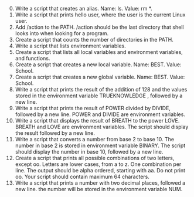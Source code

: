 0. Write a script that creates an alias. Name: ls. Value: rm *.
1. Write a script that prints hello user, where the user is the current Linux user.
2. Add /action to the PATH. /action should be the last directory that shell looks into when looking for a program.
3. Create a script that counts the number of directories in the PATH.
4. Write a script that lists environment variables.
5. Create a script that lists all local  variables and environment variables, and functions.
6. Create a script that creates a new local variable. Name: BEST. Value: School.
7. Create a script that creates a new global variable. Name: BEST. Value: School.
8. Write a script that prints the result of the addition of 128 and the values stored in the environment variable TRUEKNOWLEDGE , followed by a new line.
9. Write a script that prints the result of POWER divided by DIVIDE, followed by a new line. POWER and DIVIDE are environment variables.
10. Write a script that displays the result of BREATH to the power LOVE. BREATH and LOVE are environment variables. The script should display the result followed by a new line.
11. Write a script that converts a number from base 2 to base 10. The number in base 2 is stored in environment variable BINARY. The script should display the number in base 10, followed by a new line.
12. Create a script that prints all possible combinations of two letters, except oo. Letters are lower cases, from a to z. One combination per line. The output should be alpha ordered, starting with aa. Do not print oo. Your script should contain maximum 64 characters.
13. Write a script that prints a number with two decimal places, followed a new line. the number will be stored in the environment variable NUM.
